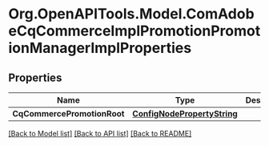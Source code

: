 # Org.OpenAPITools.Model.ComAdobeCqCommerceImplPromotionPromotionManagerImplProperties
## Properties

Name | Type | Description | Notes
------------ | ------------- | ------------- | -------------
**CqCommercePromotionRoot** | [**ConfigNodePropertyString**](ConfigNodePropertyString.md) |  | [optional] 

[[Back to Model list]](../README.md#documentation-for-models) [[Back to API list]](../README.md#documentation-for-api-endpoints) [[Back to README]](../README.md)

